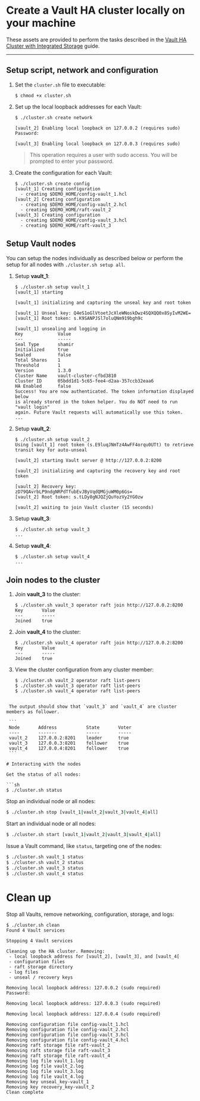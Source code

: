 # Create a Vault HA cluster locally on your machine

These assets are provided to perform the tasks described in the [Vault HA Cluster with Integrated Storage](https://learn.hashicorp.com/vault/operations/raft-storage) guide.

---

## Setup script, network and configuration

1. Set the `cluster.sh` file to executable:

    ```shell
    $ chmod +x cluster.sh
    ```

1. Set up the local loopback addresses for each Vault:

    ```shell
    $ ./cluster.sh create network

    [vault_2] Enabling local loopback on 127.0.0.2 (requires sudo)
    Password:

    [vault_3] Enabling local loopback on 127.0.0.3 (requires sudo)
    ```

    > This operation requires a user with sudo access. You will be prompted to enter
    your password.

1. Create the configuration for each Vault:

    ```shell
    $ ./cluster.sh create config
    [vault_1] Creating configuration
      - creating $DEMO_HOME/config-vault_1.hcl
    [vault_2] Creating configuration
      - creating $DEMO_HOME/config-vault_2.hcl
      - creating $DEMO_HOME/raft-vault_2
    [vault_3] Creating configuration
      - creating $DEMO_HOME/config-vault_3.hcl
      - creating $DEMO_HOME/raft-vault_3
    ```

## Setup Vault nodes

You can setup the nodes individually as described below or perform the setup for
all nodes with `./cluster.sh setup all`.

1. Setup **vault_1**:

    ```shell
    $ ./cluster.sh setup vault_1
    [vault_1] starting

    [vault_1] initializing and capturing the unseal key and root token

    [vault_1] Unseal key: Q4eS1oGlVtoetJcXleWNoskDwz4SQXQQ0x8SyIvM2WE=
    [vault_1] Root token: s.K9SANPJSl7oluQNm919bgh9c

    [vault_1] unsealing and logging in
    Key             Value
    ---             -----
    Seal Type       shamir
    Initialized     true
    Sealed          false
    Total Shares    1
    Threshold       1
    Version         1.3.0
    Cluster Name    vault-cluster-cfbd3810
    Cluster ID      05bdd1d1-5c65-fee4-d2aa-357ccb32eaa6
    HA Enabled      false
    Success! You are now authenticated. The token information displayed below
    is already stored in the token helper. You do NOT need to run "vault login"
    again. Future Vault requests will automatically use this token.
    ...
    ```

1. Setup **vault_2**:

    ```shell
    $ ./cluster.sh setup vault_2
    Using [vault_1] root token (s.E9luqJNmTz4AwFF4orqu0UTt) to retrieve transit key for auto-unseal

    [vault_2] starting Vault server @ http://127.0.0.2:8200

    [vault_2] initializing and capturing the recovery key and root token

    [vault_2] Recovery key: zD79QAvrbLP9ndgNRPdTfubEvJByVqdQMGjuWM0p6Gs=
    [vault_2] Root token: s.tLDy8gNJQZjQuYozVy2YG0zw

    [vault_2] waiting to join Vault cluster (15 seconds)
    ```

1. Setup **vault_3**:

    ```shell
    $ ./cluster.sh setup vault_3
    ...
    ```

1. Setup **vault_4**:

    ```shell
    $ ./cluster.sh setup vault_4
    ...
    ```

## Join nodes to the cluster

1. Join **vault_3** to the cluster:

    ```shell
    $ ./cluster.sh vault_3 operator raft join http://127.0.0.2:8200
    Key       Value
    ---       -----
    Joined    true
    ```

1.  Join **vault_4** to the cluster:

    ```shell
    $ ./cluster.sh vault_4 operator raft join http://127.0.0.2:8200
    Key       Value
    ---       -----
    Joined    true
    ```

1.  View the cluster configuration from any cluster member:

    ```shell
    $ ./cluster.sh vault_2 operator raft list-peers
    $ ./cluster.sh vault_3 operator raft list-peers
    $ ./cluster.sh vault_4 operator raft list-peers
   ```

    The output should show that `vault_3` and `vault_4` are cluster members as follower.

    ```
    Node       Address           State       Voter
    ----       -------           -----       -----
    vault_2    127.0.0.2:8201    leader      true
    vault_3    127.0.0.3:8201    follower    true
    vault_4    127.0.0.4:8201    follower    true
    ```

# Interacting with the nodes

Get the status of all nodes:

```sh
$ ./cluster.sh status
```

Stop an individual node or all nodes:

```sh
$ ./cluster.sh stop [vault_1|vault_2|vault_3|vault_4|all]
```

Start an individual node or all nodes:

```sh
$ ./cluster.sh start [vault_1|vault_2|vault_3|vault_4|all]
```

Issue a Vault command, like `status`, targeting one of the nodes:

```sh
$ ./cluster.sh vault_1 status
$ ./cluster.sh vault_2 status
$ ./cluster.sh vault_3 status
$ ./cluster.sh vault_4 status
```

# Clean up

Stop all Vaults, remove networking, configuration, storage, and logs:

```shell
$ ./cluster.sh clean
Found 4 Vault services

Stopping 4 Vault services

Cleaning up the HA cluster. Removing:
 - local loopback address for [vault_2], [vault_3], and [vault_4[
 - configuration files
 - raft storage directory
 - log files
 - unseal / recovery keys

Removing local loopback address: 127.0.0.2 (sudo required)
Password:

Removing local loopback address: 127.0.0.3 (sudo required)

Removing local loopback address: 127.0.0.4 (sudo required)

Removing configuration file config-vault_1.hcl
Removing configuration file config-vault_2.hcl
Removing configuration file config-vault_3.hcl
Removing configuration file config-vault_4.hcl
Removing raft storage file raft-vault_2
Removing raft storage file raft-vault_3
Removing raft storage file raft-vault_4
Removing log file vault_1.log
Removing log file vault_2.log
Removing log file vault_3.log
Removing log file vault_4.log
Removing key unseal_key-vault_1
Removing key recovery_key-vault_2
Clean complete
```
